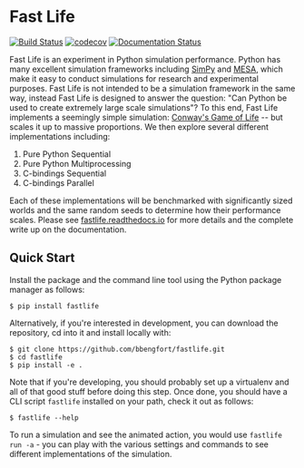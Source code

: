 # Fast Life

[![Build Status](https://travis-ci.com/bbengfort/fastlife.svg?branch=master)](https://travis-ci.com/bbengfort/fastlife)
[![codecov](https://codecov.io/gh/bbengfort/fastlife/branch/master/graph/badge.svg)](https://codecov.io/gh/bbengfort/fastlife)
[![Documentation Status](https://readthedocs.org/projects/fastlife/badge/?version=latest)](https://fastlife.readthedocs.io/en/latest/?badge=latest)

Fast Life is an experiment in Python simulation performance. Python has many excellent simulation frameworks including [SimPy](https://simpy.readthedocs.io/en/latest/) and [MESA](https://mesa.readthedocs.io/en/master/index.html), which make it easy to conduct simulations for research and experimental purposes. Fast Life is not intended to be a simulation framework in the same way, instead Fast Life is designed to answer the question: "Can Python be used to create extremely large scale simulations"? To this end, Fast Life implements a seemingly simple simulation: [Conway's Game of Life](https://en.wikipedia.org/wiki/Conway%27s_Game_of_Life) -- but scales it up to massive proportions. We then explore several different implementations including:

1. Pure Python Sequential
2. Pure Python Multiprocessing
3. C-bindings Sequential
4. C-bindings Parallel

Each of these implementations will be benchmarked with significantly sized worlds and the same random seeds to determine how their performance scales. Please see [fastlife.readthedocs.io](https://fastlife.readthedocs.io/en/latest/) for more details and the complete write up on the documentation.

## Quick Start

Install the package and the command line tool using the Python package manager as follows:

```
$ pip install fastlife
```

Alternatively, if you're interested in development, you can download the repository, cd into it and install locally with:

```
$ git clone https://github.com/bbengfort/fastlife.git
$ cd fastlife
$ pip install -e .
```

Note that if you're developing, you should probably set up a virtualenv and all of that good stuff before doing this step. Once done, you should have a CLI script `fastlife` installed on your path, check it out as follows:

```
$ fastlife --help
```

To run a simulation and see the animated action, you would use `fastlife run -a` - you can play with the various settings and commands to see different implementations of the simulation.
